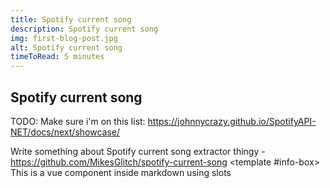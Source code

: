 ```yaml
---
title: Spotify current song
description: Spotify current song
img: first-blog-post.jpg
alt: Spotify current song
timeToRead: 5 minutes
---
```

## Spotify current song

TODO: Make sure i'm on this list: https://johnnycrazy.github.io/SpotifyAPI-NET/docs/next/showcase/

Write something about Spotify current song extractor thingy - https://github.com/MikesGlitch/spotify-current-song
<info-box :time-to-read="timeToRead">
  <template #info-box>
    This is a vue component inside markdown using slots
  </template>
</info-box>

